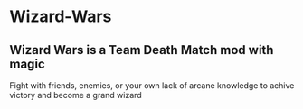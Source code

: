 # Wizard-Wars
## Wizard Wars is a Team Death Match mod with magic

Fight with friends, enemies, or your own lack of arcane knowledge to achive victory and become a grand wizard
